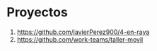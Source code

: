 # Proyectos
1) https://github.com/javierPerez900/4-en-raya
2) https://github.com/work-teams/taller-movil
